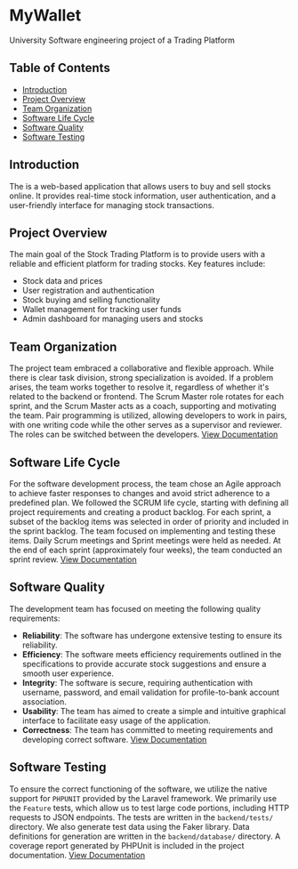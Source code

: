 # MyWallet

University Software engineering project of a Trading Platform

## Table of Contents
- [Introduction](#introduction)
- [Project Overview](#project-overview)
- [Team Organization](#team-organization)
- [Software Life Cycle](#software-life-cycle)
- [Software Quality](#software-quality)
- [Software Testing](#software-testing)


## Introduction
The is a web-based application that allows users to buy and sell stocks online. It provides real-time stock information, user authentication, and a user-friendly interface for managing stock transactions.


## Project Overview
The main goal of the Stock Trading Platform is to provide users with a reliable and efficient platform for trading stocks. Key features include:
- Stock data and prices
- User registration and authentication
- Stock buying and selling functionality
- Wallet management for tracking user funds
- Admin dashboard for managing users and stocks


## Team Organization
The project team embraced a collaborative and flexible approach. While there is clear task division, strong specialization is avoided. If a problem arises, the team works together to resolve it, regardless of whether it's related to the backend or frontend. The Scrum Master role rotates for each sprint, and the Scrum Master acts as a coach, supporting and motivating the team. Pair programming is utilized, allowing developers to work in pairs, with one writing code while the other serves as a supervisor and reviewer. The roles can be switched between the developers. [View Documentation](documentation/Software%20life%20ccle/readme.md)

## Software Life Cycle
For the software development process, the team chose an Agile approach to achieve faster responses to changes and avoid strict adherence to a predefined plan. We followed the SCRUM life cycle, starting with defining all project requirements and creating a product backlog. For each sprint, a subset of the backlog items was selected in order of priority and included in the sprint backlog. The team focused on implementing and testing these items. Daily Scrum meetings and Sprint meetings were held as needed. At the end of each sprint (approximately four weeks), the team conducted an sprint review. [View Documentation](documentation/Software%20life%20ccle/readme.md)

## Software Quality
The development team has focused on meeting the following quality requirements:
- **Reliability**: The software has undergone extensive testing to ensure its reliability.
- **Efficiency**: The software meets efficiency requirements outlined in the specifications to provide accurate stock suggestions and ensure a smooth user experience.
- **Integrity**: The software is secure, requiring authentication with username, password, and email validation for profile-to-bank account association.
- **Usability**: The team has aimed to create a simple and intuitive graphical interface to facilitate easy usage of the application.
- **Correctness**: The team has committed to meeting requirements and developing correct software.  [View Documentation](documentation/Software%20Quuality/readme.md)

## Software Testing
To ensure the correct functioning of the software, we utilize the native support for `PHPUNIT` provided by the Laravel framework. We primarily use the `Feature` tests, which allow us to test large code portions, including HTTP requests to JSON endpoints. The tests are written in the `backend/tests/` directory. We also generate test data using the Faker library. Data definitions for generation are written in the `backend/database/` directory. A coverage report generated by PHPUnit is included in the project documentation. [View Documentation](documentation/Software%20Testing/readme.md)




